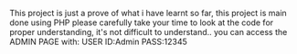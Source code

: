 This project is just a prove of what i have learnt so far, this project is main done using PHP
please carefully take your time to look at the code for proper understanding, it's not difficult to understand..
you can access the ADMIN PAGE with: USER ID:Admin
                                    PASS:12345
